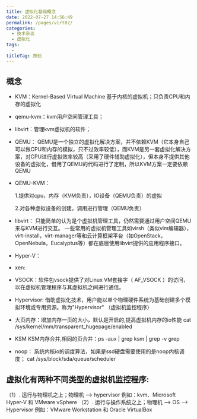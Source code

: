 ```yaml
---
title: 虚拟化基础概念
date: 2022-07-27 14:56:49
permalink: /pages/virt02/
categories:
  - 技术杂谈
  - 虚拟化
tags:
  - 
titleTag: 原创
---
```


## 概念
* KVM：Kernel-Based Virtual Machine 基于内核的虚拟机；只负责CPU和内存的虚拟化

* qemu-kvm：kvm用户空间管理工具；
* libvirt：管理kvm虚拟机的软件；


* QEMU：
    QEMU是一个独立的虚拟化解决方案，并不依赖KVM（它本身自己可以做CPU和内存的模拟，只不过效率较低），而KVM是另一套虚拟化解决方案，对CPU进行虚拟效率较高（采用了硬件辅助虚拟化），但本身不提供其他设备的虚拟化，借用了QEMU的代码进行了定制，所以KVM方案一定要依赖QEMU

* QEMU-KVM：

    1.提供对cpu，内存（KVM负责），IO设备（QEMU负责）的虚拟

    2.对各种虚拟设备的创建，调用进行管理（QEMU负责）

* libvirt：
    只能简单的认为是个虚拟机管理工具，仍然需要通过用户空间QEMU来与KVM进行交互。
    一些常用的虚拟机管理工具如virsh（类似vim编辑器），virt-install，virt-manager等和云计算框架平台（如OpenStack，OpenNebula，Eucalyptus等）都在底层使用libvirt提供的应用程序接口。

* Hyper-V：

* xen:

* VSOCK：软件包vsock提供了对Linux VM套接字（ AF_VSOCK ）的访问，以在虚拟机管理程序与其虚拟机之间进行通信。


* Hypervisor: 
借助虚拟化技术，用户能以单个物理硬件系统为基础创建多个模拟环境或专用资源。称为"Hypervisor" （虚拟机监控程序）

* 大页内存：增加内存一页的大小，默认是开启的,提高虚拟机内存的io性能
cat /sys/kernel/mm/transparent_hugepage/enabled 

* KSM
KSM内存合并,相同的页合并：ps -aux | grep ksm | grep -v grep

* noop： 
系统内核io的调度算法，如果是ssd硬盘需要使用的是noop内核调度；
 cat /sys/block/sda/queue/scheduler 





## 虚拟化有两种不同类型的虚拟机监控程序:

（1）. 运行与物理机之上；物理机 --> hypervisor 例如：kvm、Microsoft Hyper-V 和 VMware vSphere 
（2）. 运行与操作系统之上；物理机 --> OS --> Hypervisor  例如：VMware Workstation 和 Oracle VirtualBox




